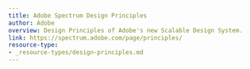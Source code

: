 ```yaml
---
title: Adobe Spectrum Design Principles
author: Adobe
overview: Design Principles of Adobe's new Scalable Design System. 
link: https://spectrum.adobe.com/page/principles/
resource-type:
- _resource-types/design-principles.md
---
```

